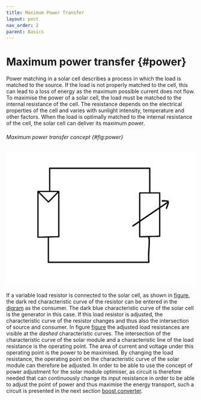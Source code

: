 ```yaml
---
title: Maximum Power Transfer
layout: post
nav_order: 2
parent: Basics
---
```


# Maximum power transfer {#power}

Power matching in a solar cell describes a process in which the load is matched to the source. If the
load is not properly matched to the cell, this can lead to a loss of
energy as the maximum possible current does not flow. To maximise the
power of a solar cell, the load must be matched to the internal
resistance of the cell. The resistance depends on the electrical
properties of the cell and varies with sunlight intensity, temperature
and other factors. When the load is optimally matched to the internal
resistance of the cell, the solar cell can deliver its maximum power.

###### Maximum power transfer concept {#fig:power}
![image](../assets/image/konzept1.png)

If a variable load resistor is connected to the solar cell, as shown in [figure](#fig:power), the dark red characteristic curve of the
resistor can be entered in the [digram](#fig:ui-leist) as the consumer. The dark blue characteristic
curve of the solar cell is the generator in this case. If this load
resistor is adjusted, the characteristic curve of the resistor changes
and thus also the intersection of source and consumer. In figure
[figure](#fig:power) the adjusted load resistances are visible
at the *dashed* characteristic curves. The intersection of the
characteristic curve of the solar module and a characteristic line of
the load resistance is the operating point. The area of current and
voltage under this operating point is the power to be maximised. By
changing the load resistance, the operating point on the characteristic
curve of the solar module can therefore be adjusted. In order to be able
to use the concept of power adjustment for the solar module optimiser, as
circuit is therefore needed that can continuously change its input
resistance in order to be able to adjust the point of power and thus
maximise the energy transport, such a circuit is presented in the next section [boost converter](boostconverter.html).
